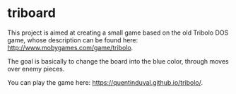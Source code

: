 # triboard

This project is aimed at creating a small game based on the old Tribolo DOS game, whose description can be found here: http://www.mobygames.com/game/tribolo.

The goal is basically to change the board into the blue color, through moves over enemy pieces.

You can play the game here: https://quentinduval.github.io/tribolo/.
